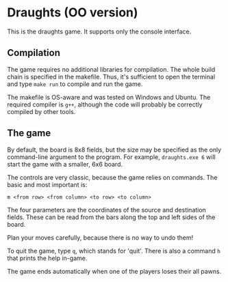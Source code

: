 # Draughts (OO version)

This is the draughts game. It supports only the console
interface.

## Compilation
The game requires no additional libraries for
compilation. The whole build chain is specified in
the makefile. Thus, it's sufficient to open the
terminal and type `make run` to compile and run the
game.

The makefile is OS-aware and was tested on Windows
and Ubuntu. The required compiler is `g++`, although
the code will probably be correctly compiled by other
tools.

## The game
By default, the board is 8x8 fields, but the size may
be specified as the only command-line argument to
the program. For example, `draughts.exe 6` will start
the game with a smaller, 6x6 board.

The controls are very classic, because the game
relies on commands. The basic and most important is:

```
m <from row> <from column> <to row> <to column>
```

The four parameters are the coordinates of the source
and destination fields. These can be read from the
bars along the top and left sides of the board.

Plan your moves carefully, because there is no way
to undo them!

To quit the game, type `q`, which stands for 'quit'.
There is also a command `h` that prints the help
in-game.

The game ends automatically when one of the players
loses their all pawns.